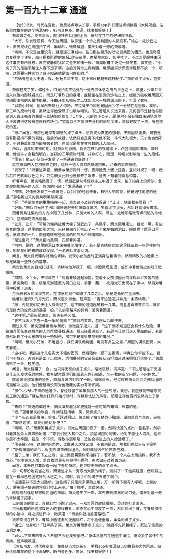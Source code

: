 # 第一百九十二章 通道
        【告知书友，时代在变化，免费站点难以长存，手机app多书源站点切换看书大势所趋，站长给你推荐的这个换源APP，听书音色多、换源、找书都好使！】
       石漠城之外，炎日高照，而漠铁佣兵团的团员，依然在寸寸的仔细探寻着。
       “大哥，你发现没有，今天这周围，似乎连一个沙之佣兵团的人都没有。”站在一处沙丘之上，萧厉视线在周围扫了扫，半晌后，微微皱眉，偏头对着一旁的萧鼎道。
       “呵呵，不仅是这里没有，就是连石漠城内，往日那些晃荡的沙之佣兵团的团员，也是奇怪的变得少了许多，而且据我所得的情报…昨天夜里，摩星那家伙，似乎挂了，不过沙罗却并未因这件事而有所暴怒，反而安静得犹如完全不知情一般。”萧鼎眼瞳中泛过一抹笑意，微笑道：“小炎子真的是越来越让人看不透了啊，这般对待沙之佣兵团，可却能将沙罗震得屁都不放一个，啧啧，这需要何种实力？真不知道他是如何办到的。”
       “的确有些让人无语，唉，短短几年不见，这小家伙是越来越神秘了。”萧厉点了点头，苦笑道。
       萧鼎轻笑了笑，偏过头，目光扫向不远处的一处专供休息之用的沙丘之上，那里，少年并未进入帐篷内部躲避炎日，而是盯着烈日的暴晒，盘腿坐在滚烫的沙粒之上，缓缓的吸收着周围天地间那浓郁的火属性能量，任由汗水从额头之上犹如流水一般的滚流而下，打湿了衣衫。
       “以前小时候，他虽然天赋让人惊艳，不过骨子中却也是因此少了一分韧性与坚毅，我想，那三年的废物时期，虽然让得他受尽了白眼与嘲讽，不过若是从长远来看，又何尝不是替他将踏足进入真正强者的最后一丝缺陷给修复了…至少，以前的小炎子，是绝对不会有独自来到塔戈尔大沙漠进行这般艰苦修行的决心。”望着似乎不愿浪费分秒时间的少年，萧鼎轻叹了一声，有些感叹的道。
       “嗯。”闻言，萧厉也是深有同感的点了点头，想要成为真正的强者，天赋固然重要，可若是没有那坚持不懈的韧性，最后的成就，依然只会是高不成低不就，斗气大陆很大，天才也自然不少，不过最后能成为巅峰强者的，也仅仅是那寥寥可数的几人而已。
       所以，当年的废物时期，对萧炎的影响，将会在日后的强者路上，凸显得越加清晰，那时候，他或许才会豁然明白，当初的三年废物时期，并非打击，而是一种足以影响他一生的磨练。
       “团长！第三小队似乎发现了一些通道的痕迹！”
       就在萧鼎两人互相感叹之时，远处一道人影忽然快速跑来，兴奋的高声喊道。
       “发现了？”听着这声音，萧鼎与萧厉同时一愣，旋即脸庞上涌上狂喜，互相对视了一眼，然后将目光转向沙丘之上，只见萧炎此时也是睁开了眼来，脸庞上有着错愕与惊喜。
       听着声音，萧炎略微愣了一愣，然后赶紧从修炼状态之中退了出来，拍了拍身上的黄沙，急忙迎向那跑来的人影，急切的问道：“发现通道了？”
       “嘿嘿，好像是发现了一点痕迹，以我们的经验来看，有很大的可能，便是通往地底的通道。”那名跑过来的佣兵咧嘴憨笑道。
       “好！”手掌惊喜的重重拍在一起，萧炎迫不及待的催促道：“走走，快带我去看看！”
       “好嘞。”佣兵目光扫了扫后面快速赶来的萧鼎与萧厉，笑着点了点头，然后赶紧掉头带路。
       跟着佣兵往偏北的方向小跑了几分钟，只见大堆的人群，涌在一处地形略微有点凹陷的沙地之中，互相间窃窃私语着。
       “让开，让开！”带路的佣兵扯着大嗓子驱赶出了一条路来，萧炎跟着走进，目光一瞟，有些惊喜的发现，这里的凹陷之地，已经被佣兵们挖出了一个半米左右的洞口，眼睛瞟了瞟洞口里边，黑漆漆的一片，而且略微有些淡淡的热气从中升腾而出。
       “是这里吗？”萧炎指向黑洞，四顾着问道。
       “呵呵，是的，这里的洞口本来被黄沙堵住了，若不是青鳞察觉到这里残留着一些异样的气息，恐怕我们还真的难以发现。”一名佣兵笑着回道。
       闻言，萧炎目光瞟向对面的青鳞，发现小女孩此时正满身沾着黄沙，然而精致的小脸蛋上，却是噙着一些开心的喜意。
       察觉到萧炎的目光扫过来，青鳞与他对视了一眼，小脸微现羞涩，旋即冲着他俏皮的眨了眨眼睛。
       “呵呵，小丫头，干得漂亮！”对着青鳞竖起拇指，望着小女孩那因此而浮现灿烂笑容的脸蛋，萧炎柔和一笑，缓缓来到漆黑的洞口之前，手掌一翻，一枚月光石出现在了手中，然后对着洞中投掷了进去。
       月光石散发的淡淡亮光，在漆黑的洞中翻滚了几次之后，便是逐渐的完全消失。
       瞧着快速消失的月光石，萧炎眉头微皱，轻声道：“看来这通道并非是一条直线啊。”
       “嗯，先前我们初步让人探测过了，这下面的通道起码有十几条，而且各自弯弯曲曲，就如同是巨大的蛇爬过的通道一般。”先前带路来的佣兵，苦笑着回道。
       “这样啊…”眉头紧皱着，萧炎有些苦恼。
       “要不我派人下去一条一条的搜索？”萧鼎的笑声，忽然从后面传来。
       回过头来，萧炎望着萧鼎与萧厉，微微摇了摇头，道：“这下面不知道还会有什么危险，漠铁佣兵团花费这般大的人力帮我寻找通道，我已经很满意了，若是再让他们进入里面的话，若是忽然出现了什么东西导致一些损伤，那可不是我愿意见到的情况。”
       “呵呵，萧炎小兄弟，不用担心，我们漠铁佣兵团，可没有贪生之辈。”周围的漠铁团员，大笑着道。
       “这样吧，我挑选十几名实力不错的团员，然后陪你一起下去看看，毕竟让你单独下去，我们可不放心，否则若是出了点意外，恐怕暴怒的父亲会直接从乌坦城赶过来把我们给宰了。”萧鼎沉吟了一会，轻笑道。
       闻言，萧炎踌躇了一会，也只得无奈的点了点头，略微沉默，沉声道: “不过若是在下面遇见什么突发状况的时候，我希望大哥你们能带着人先行撤退，至于我的安全问题，不用担忧…”
       瞧着萧炎那凝重的脸色，萧鼎与萧厉对视了一眼，微微点头，经过昨夜萧炎将沙之佣兵团的问题解决之后，他们便是再没有对他隐藏的实力有所怀疑。
       “那个…少爷…下面的通道中，曾经残留了半年前那人的一些气息，我想，我应该能带着您找到正确的通道。”就在萧炎打算开始行动时，青鳞那怯怯的声音，却是让得他眉梢忽然挑上了惊喜。
       “真的？”快速的偏过头，萧炎凝视着犹如瓷娃娃一般可爱的青鳞，欣喜的道。
       “嗯。”望着萧炎的欣喜，青鳞轻轻掩嘴一笑，微微点头。
       “小丫头还真是管用，哈哈。”跃过洞口，萧炎拍了拍青鳞的小脑袋，望向萧鼎与萧厉，轻笑道：“既然这样，那我们便动身吧？”
       “呵呵，好。”萧鼎笑着点了点头，目光在周围扫视了一圈，然后快速的点出一些名字，然后对着其他众人沉声吩咐道：“等我们进入其中之后，加紧周围的防御，绝对不能让人捣乱，这种沙层不太牢固，若是一个不慎，导致沙层塌陷，恐怕会将进去的人给活埋了…”
       “团长放心吧，这段时间之内，谁敢进入这块区域，不管他是谁，那我们也就只有下狠手了！”听得萧鼎的命令，周围的漠铁佣兵团员，顿时满脸凶气的齐声应和。
       “至于二弟，我们下去之后，这上面便需要你来指挥了，若不放一个人在上面指挥，我不太放心。”吩咐完众人后，萧鼎依然是有些觉得不保险，再次偏头对着萧厉道。
       闻言，本来还打算跟着一起下去的萧厉，也只得无奈的点了点头。
       将一切都吩咐妥当之后，萧鼎这才从一旁取出大捆的绳子，测试了一下结实程度，然后将之栓在一根早已经固定好的木桩之上，同时，将手中的绳子丢进了洞中。
       “这通道并不是太过陡峭，这些绳子只是用来保险之用，万一听得下面有人呼喊，上面的人，便用绳子快速的将我们拉上来吧。”拍了拍手，萧鼎笑道。
       瞧得竟然连这都想得妥当的萧鼎，萧炎苦笑了一声，率先来到漆黑的洞口处，偏头对着一旁的青鳞招了招手。
       见到萧炎的举动，青鳞赶忙小跑了过来，一双奇异的碧绿眼瞳，灵动的盯着萧炎。
       目光粗略的扫过那双迷人的碧绿瞳孔，萧炎在心中惊叹了一声，然后伸出手臂，在青鳞那愕然的小脸中，将之揽进怀中，微笑道：“待会你就指点道路吧。”
       被萧炎揽在怀中，青鳞小脸逐渐的泛起绯红，将小脸低垂着，柔柔的点了点头。
       “诸位，动身吧！”轻声笑了笑，萧炎对着萧鼎点了点头，然后率先抓着绳子，跃进了漆黑的山洞之中。
       “异火…下面真的有么？希望不会让我失望吧…”身体急速的在通道中滑过，萧炎紧了紧怀中的青鳞，低声喃喃道。
       【告知书友，时代在变化，免费站点难以长存，手机app多书源站点切换看书大势所趋，站长给你推荐的这个换源APP，听书音色多、换源、找书都好使！】
